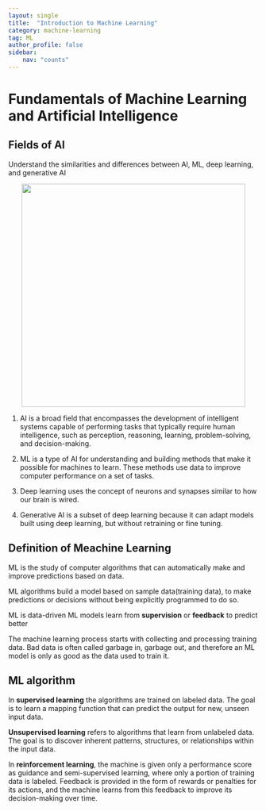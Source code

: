 ```yaml
---
layout: single
title:  "Introduction to Machine Learning"
category: machine-learning
tag: ML
author_profile: false
sidebar:
    nav: "counts"
---
```


# Fundamentals of Machine Learning and Artificial Intelligence

## Fields of AI
Understand the similarities and differences between AI, ML, deep learning, and generative AI

<div style="text-align: center;">
  <img src="{{site.url}}/images/2025-03-09-IntroML/01-AIDiagram.png" width="450" height="450" />
</div>

1. AI is a broad field that encompasses the development of intelligent systems capable of performing tasks that typically require human intelligence, such as perception, reasoning, learning, problem-solving, and decision-making.

2. ML is a type of AI for understanding and building methods that make it possible for machines to learn. These methods use data to improve computer performance on a set of tasks.

3. Deep learning uses the concept of neurons and synapses similar to how our brain is wired. 

4. Generative AI is a subset of deep learning because it can adapt models built using deep learning, but without retraining or fine tuning.


## Definition of Meachine Learning
ML is the study of computer algorithms that can automatically make and improve predictions based on data.

ML algorithms build a model based on sample data(training data), to make predictions or decisions without being explicitly programmed to do so.

ML is data-driven
ML models learn from **supervision** or **feedback** to predict better

The machine learning process starts with collecting and processing training data. 
Bad data is often called garbage in, garbage out, and therefore an ML model is only as good as the data used to train it.

## ML algorithm
In **supervised learning** the algorithms are trained on labeled data. 
The goal is to learn a mapping function that can predict the output for new, unseen input data.

**Unsupervised learning** refers to algorithms that learn from unlabeled data. 
The goal is to discover inherent patterns, structures, or relationships within the input data.

In **reinforcement learning**, the machine is given only a performance score as guidance and semi-supervised learning, where only a portion of training data is labeled. Feedback is provided in the form of rewards or penalties for its actions, and the machine learns from this feedback to improve its decision-making over time.

